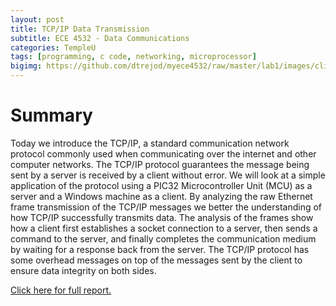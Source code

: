 ```yaml
---
layout: post
title: TCP/IP Data Transmission
subtitle: ECE 4532 - Data Communications
categories: TempleU
tags: [programming, c code, networking, microprocessor]
bigimg: https://github.com/dtrejod/myece4532/raw/master/lab1/images/client_server_frame_analysis.png
---
```


# Summary
Today we introduce the TCP/IP, a standard communication network protocol 
commonly used when communicating over the internet and other computer 
networks. The TCP/IP protocol guarantees the message being sent by a server 
is received by a client without error. We will look at a simple application
of the protocol using a PIC32 Microcontroller Unit (MCU) as a server and 
a Windows machine as a client. By analyzing the raw Ethernet frame 
transmission of the TCP/IP messages we better the understanding of how 
TCP/IP successfully transmits data. The analysis of the frames show how 
a client first establishes a socket connection to a server, then sends a 
command to the server, and finally completes the communication medium by 
waiting for a response back from the server. The TCP/IP protocol has some 
overhead messages on top of the messages sent by the client to ensure data 
integrity on both sides.  

[Click here for full report.](
https://github.com/dtrejod/myece4532/raw/master/lab1/trejo_devin_001.pdf)
